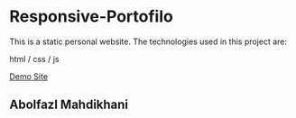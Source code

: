 # Responsive-Portofilo

This is a static personal website. The technologies used in this project are:

html / css / js 


[Demo Site](https://digi-shop-ruby.vercel.app/)

## Abolfazl Mahdikhani

